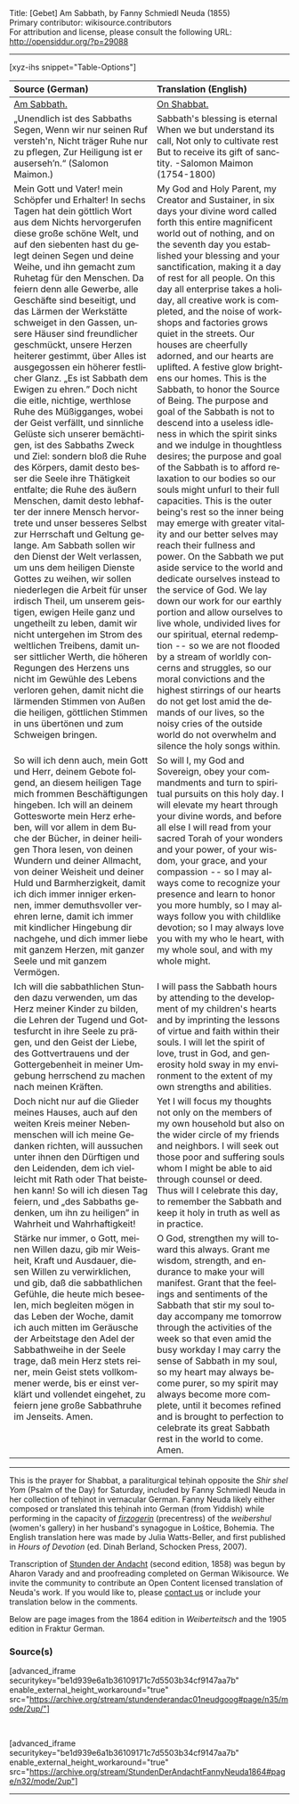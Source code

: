 <html>
<head></head>
<body>
Title: [Gebet] Am Sabbath, by Fanny Schmiedl Neuda (1855)<br />
Primary contributor: wikisource.contributors<br />
For attribution and license, please consult the following URL: <a href="http://opensiddur.org/?p=29088">http://opensiddur.org/?p=29088</a>
<p />
<hr />

[xyz-ihs snippet="Table-Options"]<table style="margin-left: auto; margin-right: auto;" class="draggable">
<thead><tr><th id="x" style="text-align: left;">Source (German)</th><th style="text-align: left;">Translation (English)</th></tr></thead>
<tbody>
<tr><td style="vertical-align:top;">
<div class="german" lang="de">
<u>Am Sabbath.</u>
</span></div></td>

<td style="vertical-align:top;">
<div class="english" lang="en">
<u>On Shabbat.</u>
</span></div></td></tr>


<tr><td style="vertical-align:top;">
<div class="german" lang="de">
 „Unendlich ist des Sabbaths Segen,
 Wenn wir nur seinen Ruf versteh'n,
 Nicht träger Ruhe nur zu pflegen,
 Zur Heiligung ist er auserseh’n.“
 (Salomon Maimon.) 
</span></div></td>

<td style="vertical-align:top;">
<div class="english" lang="en">
Sabbath's blessing is eternal
When we but understand its call,
Not only to cultivate rest
But to receive its gift of sanctity.
-Salomon Maimon (1754-1800)
</span></div></td></tr>


<tr><td style="vertical-align:top;">
<div class="german" lang="de">
Mein Gott und Vater! mein Schöpfer und Erhalter! In sechs Tagen hat dein göttlich Wort aus dem Nichts hervorgerufen diese große schöne Welt, und auf den siebenten hast du gelegt deinen Segen und deine Weihe, und ihn gemacht zum Ruhetag für den Menschen. Da feiern denn alle Gewerbe, alle Geschäfte sind beseitigt, und das Lärmen der Werkstätte schweiget in den Gassen, unsere Häuser sind freundlicher geschmückt, unsere Herzen heiterer gestimmt, über Alles ist ausgegossen ein höherer festlicher Glanz. „Es ist Sabbath dem Ewigen zu ehren.” Doch nicht die eitle, nichtige, werthlose Ruhe des Müßigganges, wobei der Geist verfällt, und sinnliche Gelüste sich unserer bemächtigen, ist des Sabbaths Zweck und Ziel: sondern bloß die Ruhe des Körpers, damit desto besser die Seele ihre Thätigkeit entfalte; die Ruhe des äußern Menschen, damit desto lebhafter der innere Mensch hervortrete und unser besseres Selbst zur Herrschaft und Geltung gelange. Am Sabbath sollen wir den Dienst der Welt verlassen, um uns dem heiligen Dienste Gottes zu weihen, wir sollen niederlegen die Arbeit für unser irdisch Theil, um unserem geistigen, ewigen Heile ganz und ungetheilt zu leben, damit wir nicht untergehen im Strom des weltlichen Treibens, damit unser sittlicher Werth, die höheren Regungen des Herzens uns nicht im Gewühle des Lebens verloren gehen, damit nicht die lärmenden Stimmen von Außen die heiligen, göttlichen Stimmen in uns übertönen und zum Schweigen bringen.
</span></div></td>

<td style="vertical-align:top;">
<div class="english" lang="en">
My God and Holy Parent, my Creator and Sustainer, in six days your divine word called forth this entire magnificent world out of nothing, and on the seventh day you established your blessing and your sanctification, making it a day of rest for all people. On this day all enterprise takes a holiday, all creative work is completed, and the noise of workshops and factories grows quiet in the streets. Our houses are cheerfully adorned, and our hearts are uplifted. A festive glow brightens our homes. This is the Sabbath, to honor the Source of Being. The purpose and goal of the Sabbath is not to descend into a useless idleness in which the spirit sinks and we indulge in thoughtless desires; the purpose and goal of the Sabbath is to afford relaxation to our bodies so our souls might unfurl to their full capacities. This is the outer being's rest so the inner being may emerge with greater vitality and our better selves may reach their fullness and power. On the Sabbath we put aside service to the world and dedicate ourselves instead to the service of God. We lay down our work for our earthly portion and allow ourselves to live whole, undivided lives for our spiritual, eternal redemption -- so we are not flooded by a stream of worldly concerns and struggles, so our moral convictions and the highest stirrings of our hearts do not get lost amid the demands of our lives, so the noisy cries of the outside world do not overwhelm and silence the holy songs within.
</span></div></td></tr>


<tr><td style="vertical-align:top;">
<div class="german" lang="de">
So will ich denn auch, mein Gott und Herr, deinem Gebote folgend, an diesem heiligen Tage mich frommen Beschäftigungen hingeben. Ich will an deinem Gottesworte mein Herz erheben, will vor allem in dem Buche der Bücher, in deiner heiligen Thora lesen, von deinen Wundern und deiner Allmacht, von deiner Weisheit und deiner Huld und Barmherzigkeit, damit ich dich immer inniger erkennen, immer demuthsvoller verehren lerne, damit ich immer mit kindlicher Hingebung dir nachgehe, und dich immer liebe mit ganzem Herzen, mit ganzer Seele und mit ganzem Vermögen. 
</span></div></td>

<td style="vertical-align:top;">
<div class="english" lang="en">
So will I, my God and Sovereign, obey your commandments and turn to spiritual pursuits on this holy day. I will elevate my heart through your divine words, and before all else I will read from your sacred Torah of your wonders and your power, of your wisdom, your grace, and your compassion -- so I may always come to recognize your presence and learn to honor you more humbly, so I may always follow you with childlike devotion; so I may always love you with my who le heart, with my whole soul, and with my whole might.
</span></div></td></tr>


<tr><td style="vertical-align:top;">
<div class="german" lang="de">
Ich will die sabbathlichen Stunden dazu verwenden, um das Herz meiner Kinder zu bilden, die Lehren der Tugend und Gottesfurcht in ihre Seele zu prägen, und den Geist der Liebe, des Gottvertrauens und der Gottergebenheit in meiner Umgebung herrschend zu machen nach meinen Kräften. 
</span></div></td>

<td style="vertical-align:top;">
<div class="english" lang="en">
I will pass the Sabbath hours by attending to the development of my children's hearts and by imprinting the lessons of virtue and faith within their souls. I will let the spirit of love, trust in God, and generosity hold sway in my environment to the extent of my own strengths and abilities.
</span></div></td></tr>


<tr><td style="vertical-align:top;">
<div class="german" lang="de">
Doch nicht nur auf die Glieder meines Hauses, auch auf den weiten Kreis meiner Nebenmenschen will ich meine Gedanken richten, will aussuchen unter ihnen den Dürftigen und den Leidenden, dem ich vielleicht mit Rath oder That beistehen kann! So will ich diesen Tag feiern, und „des Sabbaths gedenken, um ihn zu heiligen” in Wahrheit und Wahrhaftigkeit! 
</span></div></td>

<td style="vertical-align:top;">
<div class="english" lang="en">
Yet I will focus my thoughts not only on the members of my own household but also on the wider circle of my friends and neighbors. I will seek out those poor and suffering souls whom I might be able to aid through counsel or deed. Thus will I celebrate this day, to remember the Sabbath and keep it holy in truth as well as in practice.
</span></div></td></tr>


<tr><td style="vertical-align:top;">
<div class="german" lang="de">
Stärke nur immer, o Gott, meinen Willen dazu, gib mir Weisheit, Kraft und Ausdauer, diesen Willen zu verwirklichen, und gib, daß die sabbathlichen Gefühle, die heute mich beseelen, mich begleiten mögen in das Leben der Woche, damit ich auch mitten im Geräusche der Arbeitstage den Adel der Sabbathweihe in der Seele trage, daß mein Herz stets reiner, mein Geist stets vollkommener werde, bis er einst verklärt und vollendet eingehet, zu feiern jene große Sabbathruhe im Jenseits. Amen. 
</span></div></td>

<td style="vertical-align:top;">
<div class="english" lang="en">
O God, strengthen my will toward this always. Grant me wisdom, strength, and endurance to make your will manifest. Grant that the feelings and sentiments of the Sabbath that stir my soul today accompany me tomorrow through the activities of the week so that even amid the busy workday I may carry the sense of Sabbath in my soul, so my heart may always become purer, so my spirit may always become more complete, until it becomes refined and is brought to perfection to celebrate its great Sabbath rest in the world to come. Amen.
</span></div></td></tr>
</tbody></table>

<hr />

This is the prayer for Shabbat, a paraliturgical teḥinah opposite the <em>Shir shel Yom</em> (Psalm of the Day) for Saturday, included by Fanny Schmiedl Neuda in her collection of teḥinot in vernacular German. Fanny Neuda likely either composed or translated this teḥinah into German (from Yiddish) while performing in the capacity of <a href="https://en.wikipedia.org/wiki/Firzogerin"><em>firzogerin</em></a> (precentress) of the <em>weibershul</em> (women's gallery) in her husband's synagogue in Loštice, Bohemia. The English translation here was made by Julia Watts-Beller, and first published in <em>Hours of Devotion</em> (ed. Dinah Berland, Schocken Press, 2007).

Transcription of <a href="https://opensiddur.org/prayers-for/tkhines/stunden-der-andacht-hours-of-devotion-by-fanny-schmiedl-neuda/">Stunden der Andacht</a> (second edition, 1858) was begun by Aharon Varady and and proofreading completed on German Wikisource. We invite the community to contribute an Open Content licensed translation of Neuda's work. If you would like to, please <a href="https://opensiddur.org/contact/">contact us</a> or include your translation below in the comments.

Below are page images from the 1864 edition in <em>Weiberteitsch</em> and the 1905 edition in Fraktur German.

<h3>Source(s)</h3>

[advanced_iframe securitykey="be1d939e6a1b36109171c7d5503b34cf9147aa7b" enable_external_height_workaround="true" src="https://archive.org/stream/stundenderandac01neudgoog#page/n35/mode/2up/"]

&nbsp;

[advanced_iframe securitykey="be1d939e6a1b36109171c7d5503b34cf9147aa7b" enable_external_height_workaround="true" src="https://archive.org/stream/StundenDerAndachtFannyNeuda1864#page/n32/mode/2up"]

<hr />

&nbsp;
</body>
</html>